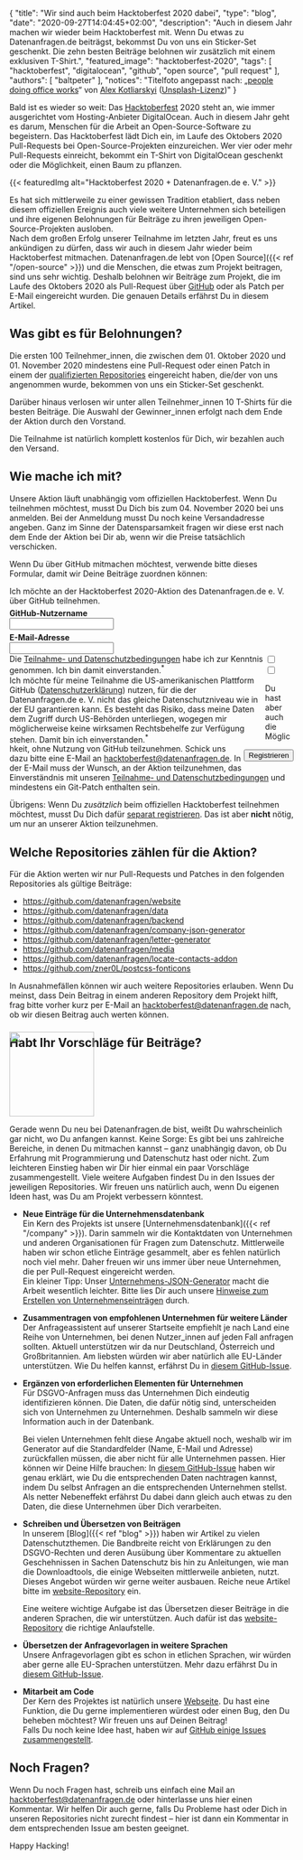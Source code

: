 {
    "title": "Wir sind auch beim Hacktoberfest 2020 dabei",
    "type": "blog",
    "date": "2020-09-27T14:04:45+02:00",
    "description": "Auch in diesem Jahr machen wir wieder beim Hacktoberfest mit. Wenn Du etwas zu Datenanfragen.de beiträgst, bekommst Du von uns ein Sticker-Set geschenkt. Die zehn besten Beiträge belohnen wir zusätzlich mit einem exklusiven T-Shirt.",
    "featured_image": "hacktoberfest-2020",
    "tags": [ "hacktoberfest", "digitalocean", "github", "open source", "pull request" ],
    "authors": [ "baltpeter" ],
    "notices": "Titelfoto angepasst nach: „[people doing office works](https://unsplash.com/photos/QBpZGqEMsKg)“ von [Alex Kotliarskyi](https://unsplash.com/@frantic) ([Unsplash-Lizenz](https://unsplash.com/license))"
}

Bald ist es wieder so weit: Das [Hacktoberfest](https://hacktoberfest.digitalocean.com/) 2020 steht an, wie immer ausgerichtet vom Hosting-Anbieter DigitalOcean. Auch in diesem Jahr geht es darum, Menschen für die Arbeit an Open-Source-Software zu begeistern. Das Hacktoberfest lädt Dich ein, im Laufe des Oktobers 2020 Pull-Requests bei Open-Source-Projekten einzureichen. Wer vier oder mehr Pull-Requests einreicht, bekommt ein T-Shirt von DigitalOcean geschenkt oder die Möglichkeit, einen Baum zu pflanzen.

{{< featuredImg alt="Hacktoberfest 2020 + Datenanfragen.de e. V." >}}

Es hat sich mittlerweile zu einer gewissen Tradition etabliert, dass neben diesem offiziellen Ereignis auch viele weitere Unternehmen sich beteiligen und ihre eigenen Belohnungen für Beiträge zu ihren jeweiligen Open-Source-Projekten ausloben.  
Nach dem großen Erfolg unserer Teilnahme im letzten Jahr, freut es uns ankündigen zu dürfen, dass wir auch in diesem Jahr wieder beim Hacktoberfest mitmachen. Datenanfragen.de lebt von [Open Source]({{< ref "/open-source" >}}) und die Menschen, die etwas zum Projekt beitragen, sind uns sehr wichtig. Deshalb belohnen wir Beiträge zum Projekt, die im Laufe des Oktobers 2020 als Pull-Request über [GitHub](https://github.com/) oder als Patch per E-Mail eingereicht wurden. Die genauen Details erfährst Du in diesem Artikel.

## Was gibt es für Belohnungen?

Die ersten 100 Teilnehmer_innen, die zwischen dem 01. Oktober 2020 und 01. November 2020 mindestens eine Pull-Request oder einen Patch in einem der [qualifizierten Repositories](#repos) eingereicht haben, die/der von uns angenommen wurde, bekommen von uns ein Sticker-Set geschenkt.

Darüber hinaus verlosen wir unter allen Teilnehmer_innen 10 T-Shirts für die besten Beiträge. Die Auswahl der Gewinner_innen erfolgt nach dem Ende der Aktion durch den Vorstand.

Die Teilnahme ist natürlich komplett kostenlos für Dich, wir bezahlen auch den Versand.

## Wie mache ich mit?

Unsere Aktion läuft unabhängig vom offiziellen Hacktoberfest. Wenn Du teilnehmen möchtest, musst Du Dich bis zum 04. November 2020 bei uns anmelden. Bei der Anmeldung musst Du noch keine Versandadresse angeben. Ganz im Sinne der Datensparsamkeit fragen wir diese erst nach dem Ende der Aktion bei Dir ab, wenn wir die Preise tatsächlich verschicken.

Wenn Du über GitHub mitmachen möchtest, verwende bitte dieses Formular, damit wir Deine Beiträge zuordnen können:

<div class="box form-group" style="max-width: 600px; margin: auto;">
<form action="https://backend.datenanfragen.de/hacktoberfest" method="POST">
Ich möchte an der Hacktoberfest 2020-Aktion des Datenanfragen.de e.&nbsp;V. über GitHub teilnehmen.
<div class="clearfix" style="margin-bottom: 5px;"></div>
<!-- Pattern adapted after: https://github.com/shinnn/github-username-regex/blob/0794566cc10e8c5a0e562823f8f8e99fa044e5f4/index.js#L1 -->
<label><div class="col40"><strong>GitHub-Nutzername</strong></div><div class="col60"><input type="text" pattern="^@?[a-zA-Z\d](?:[a-zA-Z\d]|-(?=[a-zA-Z\d])){0,38}$" name="github_user" class="form-element" required></label></div>
<div class="clearfix" style="margin-bottom: 5px;"></div>
<label><div class="col40"><strong>E-Mail-Adresse</strong></div><div class="col60"><input type="email" name="email" class="form-element" required></label></div>
<div class="clearfix"></div>
<div class="form-group"><input type="checkbox" id="accept_terms" name="accept_terms" class="form-element" required><label for="accept_terms"><div style="float: left; width: 90%;">Die <a href="https://static.dacdn.de/docs/bedingungen-hacktoberfest-2020.pdf">Teilnahme- und Datenschutzbedingungen</a> habe ich zur Kenntnis genommen. Ich bin damit einverstanden.<sup class="color-teal-700">*</sup></div></label></div>
<div class="form-group"><input type="checkbox" id="accept_us_transfers" name="accept_us_transfers" class="form-element" required><label for="accept_us_transfers"><div style="float: left; width: 90%;">Ich möchte für meine Teilnahme die US-amerikanischen Plattform GitHub (<a href="https://docs.github.com/en/free-pro-team@latest/github/site-policy/github-privacy-statement">Datenschutzerklärung</a>) nutzen, für die der Datenanfragen.de e.&nbsp;V. nicht das gleiche Datenschutzniveau wie in der EU garantieren kann. Es besteht das Risiko, dass meine Daten dem Zugriff durch US-Behörden unterliegen, wogegen mir möglicherweise keine wirksamen Rechtsbehelfe zur Verfügung stehen. Damit bin ich einverstanden.<sup class="color-teal-700">*</sup></div></label></div>
<input type="hidden" name="language" value="de">
<input type="hidden" name="year" value="2020">
<div style="float: right; margin-top: 10px;"><input class="button button-primary" type="submit" value="Registrieren"></label></div>
<div class="clearfix"></div>
</form>
</div>

Du hast aber auch die Möglichkeit, ohne Nutzung von GitHub teilzunehmen. Schick uns dazu bitte eine E-Mail an <hacktoberfest@datenanfragen.de>. In der E-Mail muss der Wunsch, an der Aktion teilzunehmen, das Einverständnis mit unseren [Teilnahme- und Datenschutzbedingungen](https://static.dacdn.de/docs/bedingungen-hacktoberfest-2020.pdf) und mindestens ein Git-Patch enthalten sein.

Übrigens: Wenn Du _zusätzlich_ beim offiziellen Hacktoberfest teilnehmen möchtest, musst Du Dich dafür [separat registrieren](https://hacktoberfest.digitalocean.com/). Das ist aber **nicht** nötig, um nur an unserer Aktion teilzunehmen.

<a id="repos"></a>

## Welche Repositories zählen für die Aktion?

Für die Aktion werten wir nur Pull-Requests und Patches in den folgenden Repositories als gültige Beiträge:

* <https://github.com/datenanfragen/website>
* <https://github.com/datenanfragen/data>
* <https://github.com/datenanfragen/backend>
* <https://github.com/datenanfragen/company-json-generator>
* <https://github.com/datenanfragen/letter-generator>
* <https://github.com/datenanfragen/media>
* <https://github.com/datenanfragen/locate-contacts-addon>
* <https://github.com/zner0L/postcss-fonticons>

In Ausnahmefällen können wir auch weitere Repositories erlauben. Wenn Du meinst, dass Dein Beitrag in einem anderen Repository dem Projekt hilft, frag bitte vorher kurz per E-Mail an <hacktoberfest@datenanfragen.de> nach, ob wir diesen Beitrag auch werten können.

## Habt Ihr Vorschläge für Beiträge?

<img class="offset-image offset-image-right" src="/card-icons/code.svg" style="height: 150px; margin-right: -100px; margin-top: -50px;" alt="">

Gerade wenn Du neu bei Datenanfragen.de bist, weißt Du wahrscheinlich gar nicht, wo Du anfangen kannst. Keine Sorge: Es gibt bei uns zahlreiche Bereiche, in denen Du mitmachen kannst – ganz unabhängig davon, ob Du Erfahrung mit Programmierung und Datenschutz hast oder nicht. Zum leichteren Einstieg haben wir Dir hier einmal ein paar Vorschläge zusammengestellt. Viele weitere Aufgaben findest Du in den Issues der jeweiligen Repositories. Wir freuen uns natürlich auch, wenn Du eigenen Ideen hast, was Du am Projekt verbessern könntest.

* **Neue Einträge für die Unternehmensdatenbank**  
  Ein Kern des Projekts ist unsere [Unternehmensdatenbank]({{< ref "/company" >}}). Darin sammeln wir die Kontaktdaten von Unternehmen und anderen Organisationen für Fragen zum Datenschutz. Mittlerweile haben wir schon etliche Einträge gesammelt, aber es fehlen natürlich noch viel mehr. Daher freuen wir uns immer über neue Unternehmen, die per Pull-Request eingereicht werden.  
  Ein kleiner Tipp: Unser [Unternehmens-JSON-Generator](https://company-json.netlify.com/) macht die Arbeit wesentlich leichter. Bitte lies Dir auch unsere [Hinweise zum Erstellen von Unternehmenseinträgen](https://github.com/datenanfragen/data#data-format-guidelines-and-resources-for-company-records) durch.

* **Zusammentragen von empfohlenen Unternehmen für weitere Länder**  
  Der Anfrageassistent auf unserer Startseite empfiehlt je nach Land eine Reihe von Unternehmen, bei denen Nutzer_innen auf jeden Fall anfragen sollten. Aktuell unterstützen wir da nur Deutschland, Österreich und Großbritannien. Am liebsten würden wir aber natürlich alle EU-Länder unterstützen. Wie Du helfen kannst, erfährst Du in [diesem GitHub-Issue](https://github.com/datenanfragen/data/issues/230).

* **Ergänzen von erforderlichen Elementen für Unternehmen**  
  Für DSGVO-Anfragen muss das Unternehmen Dich eindeutig identifizieren können. Die Daten, die dafür nötig sind, unterscheiden sich von Unternehmen zu Unternehmen. Deshalb sammeln wir diese Information auch in der Datenbank.

  Bei vielen Unternehmen fehlt diese Angabe aktuell noch, weshalb wir im Generator auf die Standardfelder (Name, E-Mail und Adresse) zurückfallen müssen, die aber nicht für alle Unternehmen passen. Hier können wir Deine Hilfe brauchen: In [diesem GitHub-Issue](https://github.com/datenanfragen/data/issues/720) haben wir genau erklärt, wie Du die entsprechenden Daten nachtragen kannst, indem Du selbst Anfragen an die entsprechenden Unternehmen stellst. Als netter Nebeneffekt erfährst Du dabei dann gleich auch etwas zu den Daten, die diese Unternehmen über Dich verarbeiten.

* **Schreiben und Übersetzen von Beiträgen**  
  In unserem [Blog]({{< ref "blog" >}}) haben wir Artikel zu vielen Datenschutzthemen. Die Bandbreite reicht von Erklärungen zu den DSGVO-Rechten und deren Ausübung über Kommentare zu aktuellen Geschehnissen in Sachen Datenschutz bis hin zu Anleitungen, wie man die Downloadtools, die einige Webseiten mittlerweile anbieten, nutzt. Dieses Angebot würden wir gerne weiter ausbauen. Reiche neue Artikel bitte im [website-Repository](https://github.com/datenanfragen/website) ein.

  Eine weitere wichtige Aufgabe ist das Übersetzen dieser Beiträge in die anderen Sprachen, die wir unterstützen. Auch dafür ist das [website-Repository](https://github.com/datenanfragen/website) die richtige Anlaufstelle.

* **Übersetzen der Anfragevorlagen in weitere Sprachen**  
  Unsere Anfragevorlagen gibt es schon in etlichen Sprachen, wir würden aber gerne alle EU-Sprachen unterstützen. Mehr dazu erfährst Du in [diesem GitHub-Issue](https://github.com/datenanfragen/data/issues/229).

* **Mitarbeit am Code**  
  Der Kern des Projektes ist natürlich unsere [Webseite](https://github.com/datenanfragen/website). Du hast eine Funktion, die Du gerne implementieren würdest oder einen Bug, den Du beheben möchtest? Wir freuen uns auf Deinen Beitrag!  
  Falls Du noch keine Idee hast, haben wir auf [GitHub einige Issues zusammengestellt](https://github.com/datenanfragen/website/issues).

## Noch Fragen?

Wenn Du noch Fragen hast, schreib uns einfach eine Mail an <hacktoberfest@datenanfragen.de> oder hinterlasse uns hier einen Kommentar. Wir helfen Dir auch gerne, falls Du Probleme hast oder Dich in unseren Repositories nicht zurecht findest – hier ist dann ein Kommentar in dem entsprechenden Issue am besten geeignet.

Happy Hacking!

<script>
window.onload = function() {
  if (PARAMETERS.error) {
    if (PARAMETERS.error === 'validation') alert('Die Anmeldedaten, die Du angegeben hast, waren leider nicht korrekt. Bitte versuche es erneut.');
    else if (PARAMETERS.error === 'server') alert('Bei der Registrierung ist leider ein Fehler auf unserer Seite aufgetreten. Bitte versuche es später erneut oder wende Dich über hacktoberfest@datenanfragen.de an uns.');
    else if (PARAMETERS.error === 'duplicate') alert('Diese GitHub-Nutzer_in oder diese E-Mail-Adresse ist bereits registriert. Das warst nicht Du? Bitte wende Dich über hacktoberfest@datenanfragen.de an uns.');
    else if (PARAMETERS.error === 'expired') alert('Die Anmeldefrist ist leider schon abgelaufen.');
  }
  else if (PARAMETERS.success === '1') alert('Deine Registrierung wurde erfolgreich bearbeitet. Du solltest gleich eine Bestätigung per E-Mail erhalten.');
}
</script>
